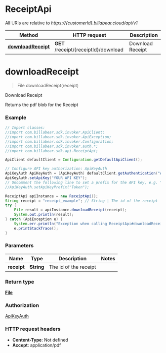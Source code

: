 # ReceiptApi

All URIs are relative to *https://{customerId}.billabear.cloud/api/v1*

Method | HTTP request | Description
------------- | ------------- | -------------
[**downloadReceipt**](ReceiptApi.md#downloadReceipt) | **GET** /receipt/{receiptId}/download | Download Receipt

<a name="downloadReceipt"></a>
# **downloadReceipt**
> File downloadReceipt(receipt)

Download Receipt

Returns the pdf blob for the Receipt

### Example
```java
// Import classes:
//import com.billabear.sdk.invoker.ApiClient;
//import com.billabear.sdk.invoker.ApiException;
//import com.billabear.sdk.invoker.Configuration;
//import com.billabear.sdk.invoker.auth.*;
//import com.billabear.sdk.api.ReceiptApi;

ApiClient defaultClient = Configuration.getDefaultApiClient();

// Configure API key authorization: ApiKeyAuth
ApiKeyAuth ApiKeyAuth = (ApiKeyAuth) defaultClient.getAuthentication("ApiKeyAuth");
ApiKeyAuth.setApiKey("YOUR API KEY");
// Uncomment the following line to set a prefix for the API key, e.g. "Token" (defaults to null)
//ApiKeyAuth.setApiKeyPrefix("Token");

ReceiptApi apiInstance = new ReceiptApi();
String receipt = "receipt_example"; // String | The id of the receipt
try {
    File result = apiInstance.downloadReceipt(receipt);
    System.out.println(result);
} catch (ApiException e) {
    System.err.println("Exception when calling ReceiptApi#downloadReceipt");
    e.printStackTrace();
}
```

### Parameters

Name | Type | Description  | Notes
------------- | ------------- | ------------- | -------------
 **receipt** | **String**| The id of the receipt |

### Return type

[**File**](File.md)

### Authorization

[ApiKeyAuth](../README.md#ApiKeyAuth)

### HTTP request headers

 - **Content-Type**: Not defined
 - **Accept**: application/pdf

